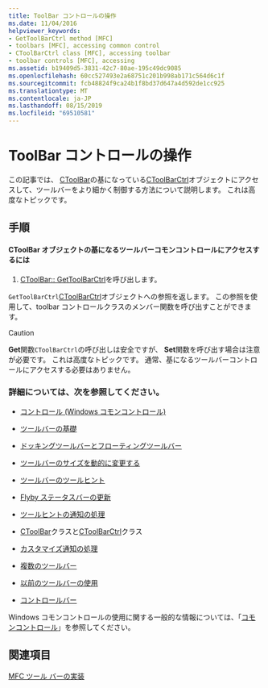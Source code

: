 ```yaml
---
title: ToolBar コントロールの操作
ms.date: 11/04/2016
helpviewer_keywords:
- GetToolBarCtrl method [MFC]
- toolbars [MFC], accessing common control
- CToolBarCtrl class [MFC], accessing toolbar
- toolbar controls [MFC], accessing
ms.assetid: b19409d5-3831-42c7-80ae-195c49dc9085
ms.openlocfilehash: 60cc527493e2a68751c201b998ab171c564d6c1f
ms.sourcegitcommit: fcb48824f9ca24b1f8bd37d647a4d592de1cc925
ms.translationtype: MT
ms.contentlocale: ja-JP
ms.lasthandoff: 08/15/2019
ms.locfileid: "69510581"
---
```

# <a name="working-with-the-toolbar-control"></a>ToolBar コントロールの操作

この記事では、 [CToolBar](../mfc/reference/ctoolbar-class.md)の基になっている[CToolBarCtrl](../mfc/reference/ctoolbarctrl-class.md)オブジェクトにアクセスして、ツールバーをより細かく制御する方法について説明します。 これは高度なトピックです。

## <a name="procedures"></a>手順

#### <a name="to-access-the-toolbar-common-control-underlying-your-ctoolbar-object"></a>CToolBar オブジェクトの基になるツールバーコモンコントロールにアクセスするには

1. [CToolBar:: GetToolBarCtrl](../mfc/reference/ctoolbar-class.md#gettoolbarctrl)を呼び出します。

`GetToolBarCtrl`[CToolBarCtrl](../mfc/reference/ctoolbarctrl-class.md)オブジェクトへの参照を返します。 この参照を使用して、toolbar コントロールクラスのメンバー関数を呼び出すことができます。

> [!CAUTION]
>  **Get**関数`CToolBarCtrl`の呼び出しは安全ですが、 **Set**関数を呼び出す場合は注意が必要です。 これは高度なトピックです。 通常、基になるツールバーコントロールにアクセスする必要はありません。

### <a name="what-do-you-want-to-know-more-about"></a>詳細については、次を参照してください。

- [コントロール (Windows コモンコントロール)](../mfc/controls-mfc.md)

- [ツールバーの基礎](../mfc/toolbar-fundamentals.md)

- [ドッキングツールバーとフローティングツールバー](../mfc/docking-and-floating-toolbars.md)

- [ツールバーのサイズを動的に変更する](../mfc/docking-and-floating-toolbars.md)

- [ツールバーのツールヒント](../mfc/toolbar-tool-tips.md)

- [Flyby ステータスバーの更新](../mfc/toolbar-tool-tips.md)

- [ツールヒントの通知の処理](../mfc/handling-tool-tip-notifications.md)

- [CToolBar](../mfc/reference/ctoolbar-class.md)クラスと[CToolBarCtrl](../mfc/reference/ctoolbarctrl-class.md)クラス

- [カスタマイズ通知の処理](../mfc/handling-customization-notifications.md)

- [複数のツールバー](../mfc/toolbar-fundamentals.md)

- [以前のツールバーの使用](../mfc/using-your-old-toolbars.md)

- [コントロールバー](../mfc/control-bars.md)

Windows コモンコントロールの使用に関する一般的な情報については、「[コモンコントロール](/windows/win32/Controls/common-controls-intro)」を参照してください。

## <a name="see-also"></a>関連項目

[MFC ツール バーの実装](../mfc/mfc-toolbar-implementation.md)
